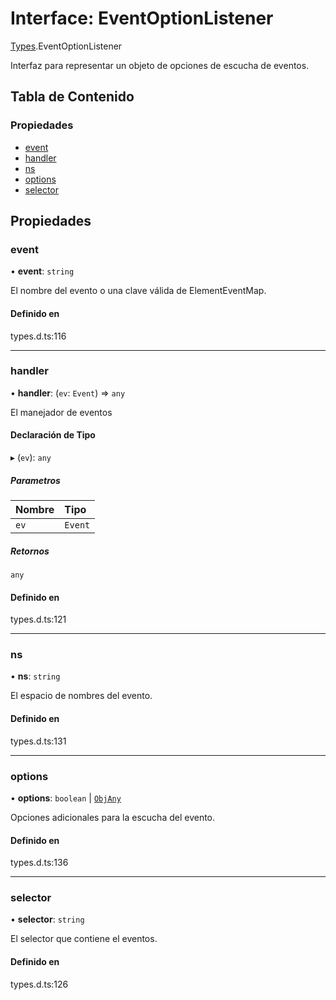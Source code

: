 # Interface: EventOptionListener

[Types](../wiki/Types).EventOptionListener

Interfaz para representar un objeto de opciones de escucha de eventos.

## Tabla de Contenido

### Propiedades

- [event](../wiki/Types.EventOptionListener#event)
- [handler](../wiki/Types.EventOptionListener#handler)
- [ns](../wiki/Types.EventOptionListener#ns)
- [options](../wiki/Types.EventOptionListener#options)
- [selector](../wiki/Types.EventOptionListener#selector)

## Propiedades

### event

• **event**: `string`

El nombre del evento o una clave válida de ElementEventMap.

#### Definido en

types.d.ts:116

___

### handler

• **handler**: (`ev`: `Event`) => `any`

El manejador de eventos

#### Declaración de Tipo

▸ (`ev`): `any`

##### Parametros

| Nombre | Tipo |
| :------ | :------ |
| `ev` | `Event` |

##### Retornos

`any`

#### Definido en

types.d.ts:121

___

### ns

• **ns**: `string`

El espacio de nombres del evento.

#### Definido en

types.d.ts:131

___

### options

• **options**: `boolean` \| [`ObjAny`](../wiki/Types#objany)

Opciones adicionales para la escucha del evento.

#### Definido en

types.d.ts:136

___

### selector

• **selector**: `string`

El selector que contiene el eventos.

#### Definido en

types.d.ts:126
